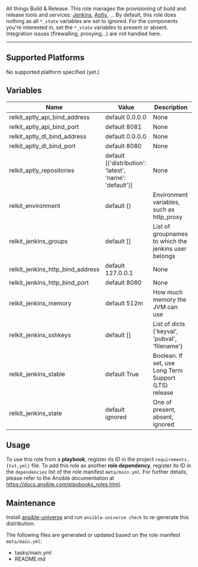 
<!-- THIS IS A GENERATED FILE, DO NOT EDIT -->

All things Build & Release. This role manages the provisioning of build and release tools and services: [Jenkins](http://jenkins-ci.org), [Aptly](http://www.aptly.info), … By default, this role does nothing as all `*_state` variables are set to ignored. For the components you're interested in, set the `*_state` variables to present or absent. Integration issues (firewalling, proxying…) are not handled here.


* * *


## Supported Platforms

No supported platform specified (yet.)


## Variables

| Name | Value | Description |
|------|-------|-------------|
| relkit_aptly_api_bind_address | default 0.0.0.0 | None |
| relkit_aptly_api_bind_port | default 8081 | None |
| relkit_aptly_dl_bind_address | default 0.0.0.0 | None |
| relkit_aptly_dl_bind_port | default 8080 | None |
| relkit_aptly_repositories | default [{'distribution': 'latest', 'name': 'default'}] | None |
| relkit_environment | default {} | Environment variables, such as http_proxy |
| relkit_jenkins_groups | default [] | List of groupnames to which the jenkins user belongs |
| relkit_jenkins_http_bind_address | default 127.0.0.1 | None |
| relkit_jenkins_http_bind_port | default 8080 | None |
| relkit_jenkins_memory | default 512m | How much memory the JVM can use |
| relkit_jenkins_sshkeys | default [] | List of dicts {'keyval', 'pubval', 'filename'} |
| relkit_jenkins_stable | default True | Boolean. If set, use Long Term Support (LTS) release |
| relkit_jenkins_state | default ignored | One of present, absent, ignored |



## Usage

To use this role from a **playbook**, 
register its ID in the project `requirements.{txt,yml}` file.
To add this role as another **role dependency**,
register its ID in the `dependencies` list of the role manifest `meta/main.yml`.
For further details,
please refer to the Ansible documentation at https://docs.ansible.com/playbooks_roles.html.


## Maintenance

Install [ansible-universe](https://github.com/fclaerho/ansible-universe)
and run `ansible-universe check` to re-generate this distribution.

The following files are generated or updated based on the role manifest `meta/main.yml`:
  * tasks/main.yml
  * README.md